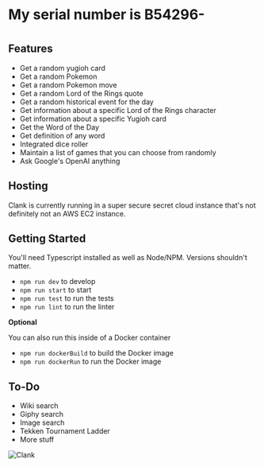 <h1>My serial number is B54296-<h1>

<h2>Features</h2>

* Get a random yugioh card
* Get a random Pokemon
* Get a random Pokemon move
* Get a random Lord of the Rings quote
* Get a random historical event for the day
* Get information about a specific Lord of the Rings character
* Get information about a specific Yugioh card
* Get the Word of the Day
* Get definition of any word
* Integrated dice roller
* Maintain a list of games that you can choose from randomly
* Ask Google's OpenAI anything

<h2> Hosting </h2>
Clank is currently running in a super secure secret cloud instance that's not definitely not an AWS EC2 instance.

<h2> Getting Started </h2>
You'll need Typescript installed as well as Node/NPM. Versions shouldn't matter.

* ```npm run dev``` to develop
* ```npm run start``` to start
* ```npm run test``` to run the tests
* ```npm run lint``` to run the linter

**Optional**

You can also run this inside of a Docker container
* ```npm run dockerBuild``` to build the Docker image
* ```npm run dockerRun``` to run the Docker image

<h2>To-Do</h2>

* Wiki search
* Giphy search
* Image search
* Tekken Tournament Ladder
* More stuff

![Clank](https://i.imgur.com/YXkyV.jpeg)


